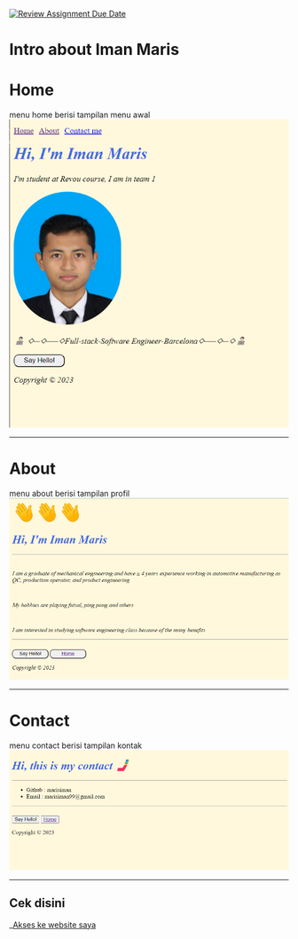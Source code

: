 [![Review Assignment Due Date](https://classroom.github.com/assets/deadline-readme-button-24ddc0f5d75046c5622901739e7c5dd533143b0c8e959d652212380cedb1ea36.svg)](https://classroom.github.com/a/l9v8sNrv)

<h1>Intro about Iman Maris</h1>

Home
==================
menu home berisi tampilan menu awal 
![home](my-photo/image.png)

---

About
==================
menu about berisi tampilan profil 
![about](my-photo/image-1.png)

---

Contact
==================
menu contact berisi tampilan kontak 
![contact](my-photo/image-2.png)

---

Cek disini
------------------
_[Akses ke website saya](iman-maris-mingguan-w1.netlify.app)